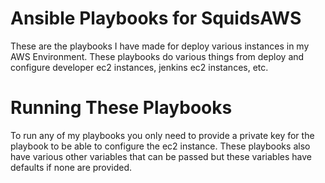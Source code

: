 # Ansible Playbooks for SquidsAWS
These are the playbooks I have made for deploy various instances in my AWS Environment. These playbooks do various things from deploy and configure developer ec2 instances, jenkins ec2 instances, etc.

# Running These Playbooks
To run any of my playbooks you only need to provide a private key for the playbook to be able to configure the ec2 instance. These playbooks also have various other variables that can be passed but these variables have defaults if none are provided.